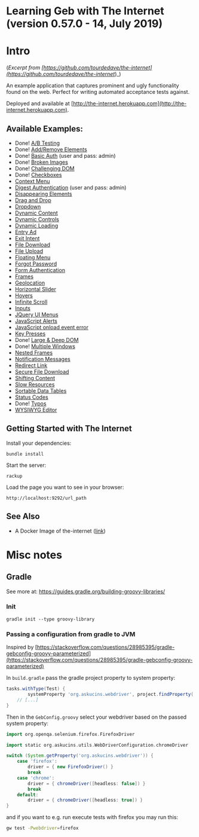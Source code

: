 Learning Geb with The Internet (version 0.57.0 - 14, July 2019)
=======

# Intro
(_Excerpt from [https://github.com/tourdedave/the-internet](https://github.com/tourdedave/the-internet_)_)

An example application that captures prominent and ugly functionality found on the web. Perfect for writing automated acceptance tests against.

Deployed and available at [http://the-internet.herokuapp.com](http://the-internet.herokuapp.com).

## Available Examples:

+ Done! [A/B Testing](http://the-internet.herokuapp.com/abtest)
+ Done! [Add/Remove Elements](http://the-internet.herokuapp.com/add_remove_elements/)
+ Done! [Basic Auth](http://the-internet.herokuapp.com/basic_auth) (user and pass: admin)
+ Done! [Broken Images](http://the-internet.herokuapp.com/broken_images)
+ Done! [Challenging DOM](http://the-internet.herokuapp.com/challenging_dom)
+ Done! [Checkboxes](http://the-internet.herokuapp.com/checkboxes)
+ [Context Menu](http://the-internet.herokuapp.com/context_menu)
+ [Digest Authentication](http://the-internet.herokuapp.com/digest_auth) (user and pass: admin)
+ [Disappearing Elements](http://the-internet.herokuapp.com/disappearing_elements)
+ [Drag and Drop](http://the-internet.herokuapp.com/drag_and_drop)
+ [Dropdown](http://the-internet.herokuapp.com/dropdown)
+ [Dynamic Content](http://the-internet.herokuapp.com/dynamic_content)
+ [Dynamic Controls](http://the-internet.herokuapp.com/dynamic_controls)
+ [Dynamic Loading](http://the-internet.herokuapp.com/dynamic_loading)
+ [Entry Ad](http://the-internet.herokuapp.com/entry_ad)
+ [Exit Intent](http://the-internet.herokuapp.com/exit_intent)
+ [File Download](http://the-internet.herokuapp.com/download)
+ [File Upload](http://the-internet.herokuapp.com/upload)
+ [Floating Menu](http://the-internet.herokuapp.com/floating_menu)
+ [Forgot Password](http://the-internet.herokuapp.com/forgot_password)
+ [Form Authentication](http://the-internet.herokuapp.com/login)
+ [Frames](http://the-internet.herokuapp.com/frames)
+ [Geolocation](http://the-internet.herokuapp.com/geolocation)
+ [Horizontal Slider](http://the-internet.herokuapp.com/horizontal_slider)
+ [Hovers](http://the-internet.herokuapp.com/hovers)
+ [Infinite Scroll](http://the-internet.herokuapp.com/infinite_scroll)
+ [Inputs](http://the-internet.herokuapp.com/inputs)
+ [JQuery UI Menus](http://the-internet.herokuapp.com/jqueryui/menu)
+ [JavaScript Alerts](http://the-internet.herokuapp.com/javascript_alerts)
+ [JavaScript onload event error](http://the-internet.herokuapp.com/javascript_error)
+ [Key Presses](http://the-internet.herokuapp.com/key_presses)
+ Done! [Large & Deep DOM](http://the-internet.herokuapp.com/large)
+ Done! [Multiple Windows](http://the-internet.herokuapp.com/windows)
+ [Nested Frames](http://the-internet.herokuapp.com/nested_frames)
+ [Notification Messages](http://the-internet.herokuapp.com/notification_message)
+ [Redirect Link](http://the-internet.herokuapp.com/redirector)
+ [Secure File Download](http://the-internet.herokuapp.com/download_secure)
+ [Shifting Content](http://the-internet.herokuapp.com/shifting_content)
+ [Slow Resources](http://the-internet.herokuapp.com/slow)
+ [Sortable Data Tables](http://the-internet.herokuapp.com/tables)
+ [Status Codes](http://the-internet.herokuapp.com/status_codes)
+ Done! [Typos](http://the-internet.herokuapp.com/typos)
+ [WYSIWYG Editor](http://the-internet.herokuapp.com/tinymce)

## Getting Started with The Internet

Install your dependencies:

    bundle install

Start the server:

    rackup

Load the page you want to see in your browser:

    http://localhost:9292/url_path

## See Also

- A Docker Image of the-internet ([link](https://hub.docker.com/r/gprestes/the-internet/))

# Misc notes

## Gradle
See more at: https://guides.gradle.org/building-groovy-libraries/

### Init
```
gradle init --type groovy-library
```

### Passing a configuration from gradle to JVM
Inspired by [https://stackoverflow.com/questions/28985395/gradle-gebconfig-groovy-parameterized](https://stackoverflow.com/questions/28985395/gradle-gebconfig-groovy-parameterized)

In ```build.gradle``` pass the gradle project property to system property:
```groovy
tasks.withType(Test) {
        systemProperty 'org.askucins.webdriver', project.findProperty('webdriver')
    // [...]
}
```

Then in the ```GebConfig.groovy``` select your webdriver based on the passed system property:
```groovy
import org.openqa.selenium.firefox.FirefoxDriver

import static org.askucins.utils.WebDriverConfiguration.chromeDriver

switch (System.getProperty('org.askucins.webdriver')) {
    case 'firefox':
        driver = { new FirefoxDriver() }
        break
    case 'chrome':
        driver = { chromeDriver([headless: false]) }
        break
    default:
        driver = { chromeDriver([headless: true]) }
}
```

and if you want to e.g. run execute tests with firefox you may run this:
```bash
gw test -Pwebdriver=firefox
```
